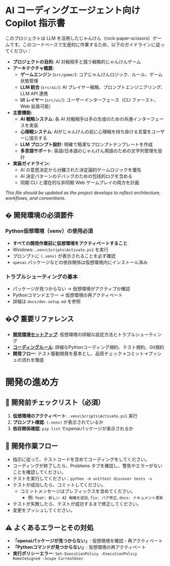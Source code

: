 # AI コーディングエージェント向け Copilot 指示書

このプロジェクトは LLM を活用したじゃんけん（rock-paper-scissors）ゲームです。このコードベースで生産的に作業するため、以下のガイドラインに従ってください：

- **プロジェクトの目的:** AI 対戦相手と競う戦略的じゃんけんゲーム
- **アーキテクチャ概要:**
  - **ゲームエンジン** (`src/game/`): コアじゃんけんロジック、ルール、ゲーム状態管理
  - **LLM 統合** (`src/ai/`): AI プレイヤー戦略、プロンプトエンジニアリング、LLM API 連携
  - **UI レイヤー** (`src/ui/`): ユーザーインターフェース（CLI ファースト、Web 拡張可能）
- **主要機能:**
  - **AI 戦略システム**: 各 AI 対戦相手は手の生成のための共通インターフェースを実装
  - **心理戦システム**: AIがじゃんけんの前に心理戦を持ち掛ける言葉をユーザーに提示する
  - **LLM プロンプト設計**: 明確で簡潔なプロンプトテンプレートを作成
  - **多言語サポート**: 英語/日本語のじゃんけん用語のための文字列管理を設計
- **実装ガイドライン:**
  - AI の意思決定から分離された決定論的ゲームロジックを優先
  - AI 決定パターンのデバッグのための包括的ログを含める
  - 同期 CLI と潜在的な非同期 Web ゲームプレイの両方を計画

_This file should be updated as the project develops to reflect architecture, workflows, and conventions._

## � 開発環境の必須要件

### Python仮想環境（venv）の使用必須
- **すべての開発作業前に仮想環境をアクティベートすること**
- Windows: `.venv\Scripts\Activate.ps1` を実行
- プロンプトに `(.venv)` が表示されることを必ず確認
- `openai` パッケージなどの依存関係は仮想環境内にインストール済み

### トラブルシューティングの基本
- パッケージが見つからない → 仮想環境がアクティブか確認
- Pythonコマンドエラー → 仮想環境の再アクティベート
- 詳細は `docs/dev-setup.md` を参照

## �📋 重要リファレンス

- **[開発環境セットアップ](../docs/dev-setup.md)**: 仮想環境の詳細な設定方法とトラブルシューティング
- **[コーディングルール](./coding-rules.md)**: 詳細なPythonコーディング規約、テスト規約、Git規約
- **開発フロー**: テスト駆動開発を基本とし、品質チェック→コミット→プッシュの流れを徹底

# 開発の進め方

## 🔧 開発前チェックリスト（必須）
1. **仮想環境のアクティベート**: `.venv\Scripts\Activate.ps1` 実行
2. **プロンプト確認**: `(.venv)` が表示されているか
3. **依存関係確認**: `pip list` でopenaiパッケージが表示されるか

## 📝 開発作業フロー
- 指示に従って、テストコードを含めてコーディングをしてください。
- コーディングが終了したら、Problems タブを確認し、警告やエラーがないことを確認してください。
- テストを実行してください：`python -m unittest discover tests -v`
- テストが成功したら、コミットしてください。
  - コミットメッセージはプレフィックスを含めてください。
    - 例: `feat: 新しい AI 戦略を追加`, `fix: バグ修正`, `docs: ドキュメント更新`
- テストが失敗したら、テストが成功するまで修正してください。
- 変更をプッシュしてください。

## ⚠️ よくあるエラーとその対処
- **「openaiパッケージが見つからない」**: 仮想環境を確認・再アクティベート
- **「Pythonコマンドが見つからない」**: 仮想環境の再アクティベート
- **実行ポリシーエラー**: `Set-ExecutionPolicy -ExecutionPolicy RemoteSigned -Scope CurrentUser`
